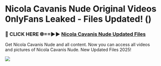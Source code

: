 # Nicola Cavanis Nude Original Videos 0nlyFans Leaked - Files Updated! ()

<h3>🔴 CLICK HERE 🌐==►► <a href="https://tinyurl.com/2p9ay9w9" rel="nofollow">Nicola Cavanis Nude Updated Files</a></h3>

Get Nicola Cavanis Nude and all content. Now you can access all videos and pictures of Nicola Cavanis Nude. New Updated Files 2025!

[![](https://i.imgur.com/KQgVmj3.gif)](https://tinyurl.com/2p9ay9w9)

